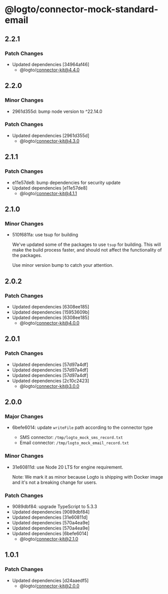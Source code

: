 # @logto/connector-mock-standard-email

## 2.2.1

### Patch Changes

- Updated dependencies [34964af46]
  - @logto/connector-kit@4.4.0

## 2.2.0

### Minor Changes

- 2961d355d: bump node version to ^22.14.0

### Patch Changes

- Updated dependencies [2961d355d]
  - @logto/connector-kit@4.3.0

## 2.1.1

### Patch Changes

- e11e57de8: bump dependencies for security update
- Updated dependencies [e11e57de8]
  - @logto/connector-kit@4.1.1

## 2.1.0

### Minor Changes

- 510f681fa: use tsup for building

  We've updated some of the packages to use `tsup` for building. This will make the build process faster, and should not affect the functionality of the packages.

  Use minor version bump to catch your attention.

## 2.0.2

### Patch Changes

- Updated dependencies [6308ee185]
- Updated dependencies [15953609b]
- Updated dependencies [6308ee185]
  - @logto/connector-kit@4.0.0

## 2.0.1

### Patch Changes

- Updated dependencies [57d97a4df]
- Updated dependencies [57d97a4df]
- Updated dependencies [57d97a4df]
- Updated dependencies [2c10c2423]
  - @logto/connector-kit@3.0.0

## 2.0.0

### Major Changes

- 6befe6014: update `writeFile` path according to the connector type

  - SMS connector: `/tmp/logto_mock_sms_record.txt`
  - Email connector: `/tmp/logto_mock_email_record.txt`

### Minor Changes

- 31e60811d: use Node 20 LTS for engine requirement.

  Note: We mark it as minor because Logto is shipping with Docker image and it's not a breaking change for users.

### Patch Changes

- 9089dbf84: upgrade TypeScript to 5.3.3
- Updated dependencies [9089dbf84]
- Updated dependencies [31e60811d]
- Updated dependencies [570a4ea9e]
- Updated dependencies [570a4ea9e]
- Updated dependencies [6befe6014]
  - @logto/connector-kit@2.1.0

## 1.0.1

### Patch Changes

- Updated dependencies [d24aaedf5]
  - @logto/connector-kit@2.0.0
